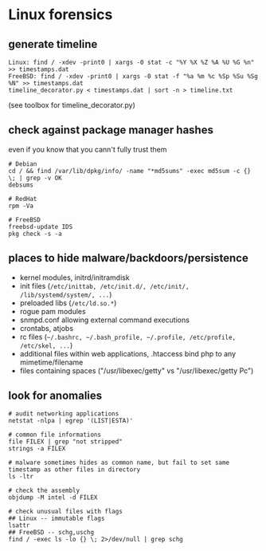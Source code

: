 # Linux forensics

## generate timeline
```
Linux: find / -xdev -print0 | xargs -0 stat -c "%Y %X %Z %A %U %G %n" >> timestamps.dat
FreeBSD: find / -xdev -print0 | xargs -0 stat -f "%a %m %c %Sp %Su %Sg %N" >> timestamps.dat
timeline_decorator.py < timestamps.dat | sort -n > timeline.txt
```
(see toolbox for timeline_decorator.py)


## check against package manager hashes

even if you know that you cann't fully trust them

```
# Debian
cd / && find /var/lib/dpkg/info/ -name "*md5sums" -exec md5sum -c {} \; | grep -v OK
debsums

# RedHat
rpm -Va

# FreeBSD
freebsd-update IDS
pkg check -s -a
```



## places to hide malware/backdoors/persistence
* kernel modules, initrd/initramdisk
* init files (`/etc/inittab, /etc/init.d/, /etc/init/, /lib/systemd/system/, ...`)
* preloaded libs (`/etc/ld.so.*`)
* rogue pam modules
* snmpd.conf allowing external command executions
* crontabs, atjobs
* rc files (`~/.bashrc, ~/.bash_profile, ~/.profile, /etc/profile, /etc/skel, ...`)
* additional files within web applications, .htaccess bind php to any mimetime/filename
* files containing spaces ("/usr/libexec/getty" vs "/usr/libexec/getty Pc") 



## look for anomalies 
```
# audit networking applications
netstat -nlpa | egrep '(LIST|ESTA)'

# common file informations
file FILEX | grep "not stripped"
strings -a FILEX

# malware sometimes hides as common name, but fail to set same timestamp as other files in directory
ls -ltr

# check the assembly
objdump -M intel -d FILEX

# check unusual files with flags
## Linux -- immutable flags
lsattr
## FreeBSD -- schg,uschg
find / -exec ls -lo {} \; 2>/dev/null | grep schg
```
